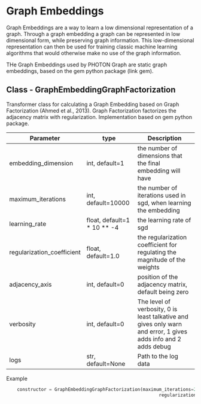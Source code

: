 # Graph Embeddings

Graph Embeddings are a way to learn a low dimensional representation of a graph. Through a graph embedding a graph can be represented in low dimensional form, while preserving graph information. This low-dimensional representation can then be used for training classic machine learning algorithms that would otherwise make no use of the graph information.

THe Graph Embeddings used by PHOTON Graph are static graph embeddings, based on the gem python package (link gem).

## Class - GraphEmbeddingGraphFactorization

Transformer class for calculating a Graph Embedding based on Graph Factorization (Ahmed et al., 2013). Graph Factorization factorizes the adjacency matrix with regularization. Implementation based on gem python package.

| Parameter | type | Description |
| -----     | ----- | ----- |
| embedding_dimension | int, default=1 | the number of dimensions that the final embedding will have |
| maximum_iterations | int, default=10000 | the number of iterations used in sgd, when learning the embedding |
| learning_rate | float, default=1 * 10 ** -4 | the learning rate of sgd |
| regularization_coefficient | float, default=1.0 | the regularization coefficient for regulating the magnitude of the weights |
| adjacency_axis | int, default=0 | position of the adjacency matrix, default being zero |
| verbosity | int, default=0 | The level of verbosity, 0 is least talkative and gives only warn and error, 1 gives adds info and 2 adds debug |
| logs | str, default=None | Path to the log data |

Example
    
```python
    constructor = GraphEmbeddingGraphFactorization(maximum_iterations=20000,
                            			                 regularization_coefficient=0.5)
```
